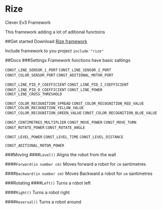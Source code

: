 # Rize
Clever Ev3  Framework

This framework adding a lot of aditional functoins

##Get started
Download [Rize framework](rize.bpi)

Include framework to you project
`include "rize"`

##Docs
###Settings
Framework functions have basic sattings

`CONST_LINE_SENSOR_1_PORT`
`CONST_LINE_SENSOR_2_PORT`
`CONST_COLOR_SENSOR_PORT`
`CONST_ADITIONAL_MOTOR_PORT`

`CONST_LINE_PID_P_COEFFICIENT`
`CONST_LINE_PID_I_COEFFICIENT`
`CONST_LINE_PID_D_COEFFICIENT`
`CONST_LINE_POWER`
`CONST_LINE_CROSS_THRESHOLD`

`CONST_COLOR_RECOGNITION_SPREAD`
`CONST_COLOR_RECOGNITION_RED_VALUE`
`CONST_COLOR_RECOGNITION_YELLOW_VALUE`
`CONST_COLOR_RECOGNITION_GREEN_VALUE`
`CONST_COLOR_RECOGNITION_BLUE_VALUE`

`CONST_CENTIMETRES_MULTIPLIER`
`CONST_MOVE_POWER`
`CONST_MOVE_TURN`
`CONST_ROTATE_POWER`
`CONST_ROTATE_ANGLE`

`CONST_LEVEL_POWER`
`CONST_LEVEL_TIME`
`CONST_LEVEL_DISTANCE`

`CONST_ADITIONAL_MOTOR_POWER`

###Moving
####`Level()`
Aligns the robot from the wall

####`Forward(in number cm)`
Moves forward a robot for `cm` santimetres

####`Backward(in number cm)`
Moves Backward a robot for `cm` santimetres

###Rotating
####`Left()`
Turns a robot left

####`Right()`
Turns a robot right

####`Reversal()`
Turns a robot around
